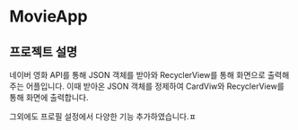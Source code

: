 # MovieApp

## 프로젝트 설명
네이버 영화 API를 통해 JSON 객체를 받아와 RecyclerView를 통해 화면으로 출력해주는 어플입니다. 이때 받아온 JSON 객체를 정제하여 CardViw와 RecyclerView를 통해 화면에 출력합니다.

그외에도 프로필 설정에서 다양한 기능 추가하였습니다.ㅍ
